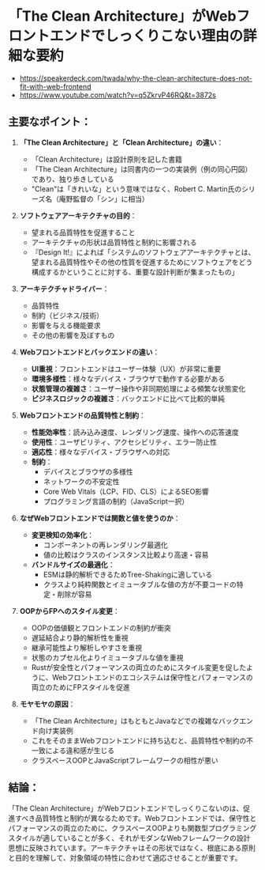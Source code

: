 # 「The Clean Architecture」がWebフロントエンドでしっくりこない理由の詳細な要約
- https://speakerdeck.com/twada/why-the-clean-architecture-does-not-fit-with-web-frontend
- https://www.youtube.com/watch?v=q5ZkrvP46RQ&t=3872s

## 主要なポイント：

1. **「The Clean Architecture」と「Clean Architecture」の違い**：
   - 「Clean Architecture」は設計原則を記した書籍
   - 「The Clean Architecture」は同書内の一つの実装例（例の同心円図）であり、独り歩きしている
   - "Clean"は「きれいな」という意味ではなく、Robert C. Martin氏のシリーズ名（庵野監督の「シン」に相当）

2. **ソフトウェアアーキテクチャの目的**：
   - 望まれる品質特性を促進すること
   - アーキテクチャの形状は品質特性と制約に影響される
   - 『Design It!』によれば「システムのソフトウェアアーキテクチャとは、望まれる品質特性やその他の性質を促進するためにソフトウェアをどう構成するかということに対する、重要な設計判断が集まったもの」

3. **アーキテクチャドライバー**：
   - 品質特性
   - 制約（ビジネス/技術）
   - 影響を与える機能要求
   - その他の影響を及ぼすもの

4. **Webフロントエンドとバックエンドの違い**：
   - **UI重視**：フロントエンドはユーザー体験（UX）が非常に重要
   - **環境多様性**：様々なデバイス・ブラウザで動作する必要がある
   - **状態管理の複雑さ**：ユーザー操作や非同期処理による頻繁な状態変化
   - **ビジネスロジックの複雑さ**：バックエンドに比べて比較的単純

5. **Webフロントエンドの品質特性と制約**：
   - **性能効率性**：読み込み速度、レンダリング速度、操作への応答速度
   - **使用性**：ユーザビリティ、アクセシビリティ、エラー防止性
   - **適応性**：様々なデバイス・ブラウザへの対応
   - **制約**：
     - デバイスとブラウザの多様性
     - ネットワークの不安定性
     - Core Web Vitals（LCP、FID、CLS）によるSEO影響
     - プログラミング言語の制約（JavaScript一択）

6. **なぜWebフロントエンドでは関数と値を使うのか**：
   - **変更検知の効率化**：
     - コンポーネントの再レンダリング最適化
     - 値の比較はクラスのインスタンス比較より高速・容易
   - **バンドルサイズの最適化**：
     - ESMは静的解析できるためTree-Shakingに適している
     - クラスより純粋関数とイミュータブルな値の方が不要コードの特定・削除が容易

7. **OOPからFPへのスタイル変更**：
   - OOPの価値観とフロントエンドの制約が衝突
   - 遅延結合より静的解析性を重視
   - 継承可能性より解析しやすさを重視
   - 状態のカプセル化よりイミュータブルな値を重視
   - Rustが安全性とパフォーマンスの両立のためにスタイル変更を促したように、Webフロントエンドのエコシステムは保守性とパフォーマンスの両立のためにFPスタイルを促進

8. **モヤモヤの原因**：
   - 「The Clean Architecture」はもともとJavaなどでの複雑なバックエンド向け実装例
   - これをそのままWebフロントエンドに持ち込むと、品質特性や制約の不一致による違和感が生じる
   - クラスベースOOPとJavaScriptフレームワークの相性が悪い

## 結論：
「The Clean Architecture」がWebフロントエンドでしっくりこないのは、促進すべき品質特性と制約が異なるためです。Webフロントエンドでは、保守性とパフォーマンスの両立のために、クラスベースOOPよりも関数型プログラミングスタイルが適していることが多く、それがモダンなWebフレームワークの設計思想に反映されています。アーキテクチャはその形状ではなく、根底にある原則と目的を理解して、対象領域の特性に合わせて適応させることが重要です。
